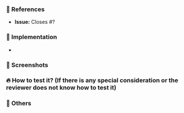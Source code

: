 ### :pushpin: References

-   **Issue:** Closes #?

### :memo: Implementation

-

### :art: Screenshots

### :fire: How to test it? (If there is any special consideration or the reviewer does not know how to test it)

### :bookmark_tabs: Others
